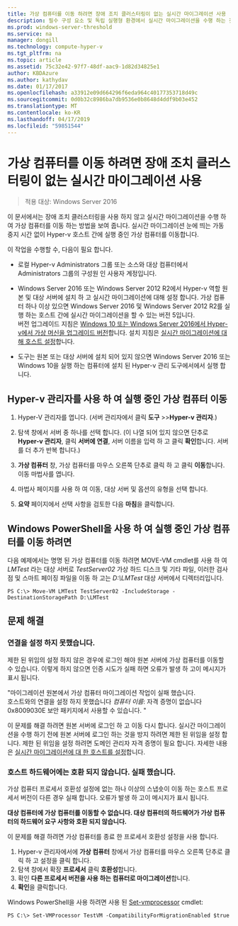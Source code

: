```yaml
---
title: 가상 컴퓨터를 이동 하려면 장애 조치 클러스터링이 없는 실시간 마이그레이션 사용
description: 필수 구성 요소 및 독립 실행형 환경에서 실시간 마이그레이션을 수행 하는 것에 대 한 지침을 제공 합니다.
ms.prod: windows-server-threshold
ms.service: na
manager: dongill
ms.technology: compute-hyper-v
ms.tgt_pltfrm: na
ms.topic: article
ms.assetid: 75c32e42-97f7-48df-aac9-1d82d34825e1
author: KBDAzure
ms.author: kathydav
ms.date: 01/17/2017
ms.openlocfilehash: a33912e09d664296f6eda964c40177353718d49c
ms.sourcegitcommit: 0d0b32c8986ba7db9536e0b8648d4ddf9b03e452
ms.translationtype: MT
ms.contentlocale: ko-KR
ms.lasthandoff: 04/17/2019
ms.locfileid: "59851544"
---
```

# <a name="use-live-migration-without-failover-clustering-to-move-a-virtual-machine"></a>가상 컴퓨터를 이동 하려면 장애 조치 클러스터링이 없는 실시간 마이그레이션 사용

>적용 대상: Windows Server 2016

이 문서에서는 장애 조치 클러스터링을 사용 하지 않고 실시간 마이그레이션을 수행 하 여 가상 컴퓨터를 이동 하는 방법을 보여 줍니다. 실시간 마이그레이션 눈에 띄는 가동 중지 시간 없이 Hyper-v 호스트 간에 실행 중인 가상 컴퓨터를 이동합니다.   
  
이 작업을 수행할 수, 다음이 필요 합니다.   

- 로컬 Hyper-v Administrators 그룹 또는 소스와 대상 컴퓨터에서 Administrators 그룹의 구성원 인 사용자 계정입니다. 
  
- Windows Server 2016 또는 Windows Server 2012 R2에서 Hyper-v 역할 원본 및 대상 서버에 설치 하 고 실시간 마이그레이션에 대해 설정 합니다. 가상 컴퓨터 하나 이상 있으면 Windows Server 2016 및 Windows Server 2012 R2를 실행 하는 호스트 간에 실시간 마이그레이션을 할 수 있는 버전 5입니다. <br>버전 업그레이드 지침은 [Windows 10 또는 Windows Server 2016에서 Hyper-v에서 가상 머신을 업그레이드 버전](..\deploy\Upgrade-virtual-machine-version-in-Hyper-V-on-Windows-or-Windows-Server.md)합니다. 설치 지침은 [실시간 마이그레이션에 대해 호스트 설정](../deploy/Set-up-hosts-for-live-migration-without-Failover-Clustering.md)합니다. 
  
- 도구는 원본 또는 대상 서버에 설치 되어 있지 않으면 Windows Server 2016 또는 Windows 10을 실행 하는 컴퓨터에 설치 된 Hyper-v 관리 도구에서에서 실행 합니다.  
   
## <a name="BKMK_Step3"></a>Hyper-v 관리자를 사용 하 여 실행 중인 가상 컴퓨터 이동  
  
1.  Hyper-V 관리자를 엽니다. (서버 관리자에서 클릭 **도구** >>**Hyper-v 관리자**.)  
  
2.  탐색 창에서 서버 중 하나를 선택 합니다. (이 나열 되어 있지 않으면 단추로 **Hyper-v 관리자**, 클릭 **서버에 연결**, 서버 이름을 입력 하 고 클릭 **확인**합니다. 서버를 더 추가 반복 합니다.)  
  
3.  **가상 컴퓨터** 창, 가상 컴퓨터를 마우스 오른쪽 단추로 클릭 하 고 클릭 **이동**합니다. 이동 마법사를 엽니다. 
  
4.  마법사 페이지를 사용 하 여 이동, 대상 서버 및 옵션의 유형을 선택 합니다.
  
5.  **요약** 페이지에서 선택 사항을 검토한 다음 **마침**을 클릭합니다.  

## <a name="use-windows-powershell-to-move-a-running-virtual-machine"></a>Windows PowerShell을 사용 하 여 실행 중인 가상 컴퓨터를 이동 하려면
  
다음 예제에서는 명명 된 가상 컴퓨터를 이동 하려면 MOVE-VM cmdlet를 사용 하 여 *LMTest* 라는 대상 서버로 *TestServer02* 가상 하드 디스크 및 기타 파일, 이러한 검사점 및 스마트 페이징 파일을 이동 하 고는 *D:\LMTest* 대상 서버에서 디렉터리입니다.  
  
```  
PS C:\> Move-VM LMTest TestServer02 -IncludeStorage -DestinationStoragePath D:\LMTest  
```  
  
## <a name="troubleshooting"></a>문제 해결

### <a name="failed-to-establish-a-connection"></a>연결을 설정 하지 못했습니다. 

제한 된 위임의 설정 하지 않은 경우에 로그인 해야 원본 서버에 가상 컴퓨터를 이동할 수 있습니다. 이렇게 하지 않으면 인증 시도가 실패 하면 오류가 발생 하 고이 메시지가 표시 됩니다.  
  
"마이그레이션 원본에서 가상 컴퓨터 마이그레이션 작업이 실패 했습니다.  
호스트와의 연결을 설정 하지 못했습니다 *컴퓨터 이름*: 자격 증명이 없습니다 0x8009030E 보안 패키지에서 사용할 수 있습니다. "
  
 이 문제를 해결 하려면 원본 서버에 로그인 하 고 이동 다시 합니다. 실시간 마이그레이션을 수행 하기 전에 원본 서버에 로그인 하는 것을 방지 하려면 제한 된 위임을 설정 합니다. 제한 된 위임을 설정 하려면 도메인 관리자 자격 증명이 필요 합니다. 자세한 내용은 [실시간 마이그레이션에 대 한 호스트를 설정](../deploy/Set-up-hosts-for-live-migration-without-Failover-Clustering.md)합니다. 
 
 ### <a name="failed-because-the-host-hardware-isnt-compatible"></a>호스트 하드웨어에는 호환 되지 않습니다. 실패 했습니다.
 
 가상 컴퓨터 프로세서 호환성 설정에 없는 하나 이상의 스냅숏이 이동 하는 호스트 프로세서 버전이 다른 경우 실패 합니다. 오류가 발생 하 고이 메시지가 표시 됩니다.
 
**대상 컴퓨터에 가상 컴퓨터를 이동할 수 없습니다. 대상 컴퓨터의 하드웨어가 가상 컴퓨터의 하드웨어 요구 사항와 호환 되지 않습니다.**
 
 이 문제를 해결 하려면 가상 컴퓨터를 종료 한 프로세서 호환성 설정을 사용 합니다.
 
1. Hyper-v 관리자에서에 **가상 컴퓨터** 창에서 가상 컴퓨터를 마우스 오른쪽 단추로 클릭 하 고 설정을 클릭 합니다.
2. 탐색 창에서 확장 **프로세서** 클릭 **호환성**합니다.
3. 확인 **다른 프로세서 버전을 사용 하는 컴퓨터로 마이그레이션**합니다.
4. **확인**을 클릭합니다.
 
 Windows PowerShell을 사용 하려면 사용 된 [Set-vmprocessor](https://technet.microsoft.com/library/hh848533.aspx) cmdlet:
 
  ```
  PS C:\> Set-VMProcessor TestVM -CompatibilityForMigrationEnabled $true
  ```